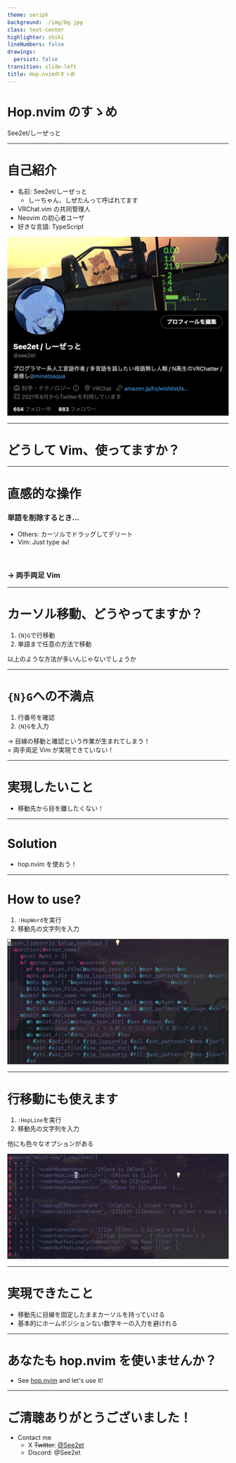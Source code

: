 ```yaml
---
theme: seriph
background: ./img/bg.jpg
class: text-center
highlighter: shiki
lineNumbers: false
drawings:
  persist: false
transition: slide-left
title: Hop.nvimのすゝめ
---
```


# Hop.nvim のすゝめ

See2et/しーぜっと

---

# 自己紹介

- 名前: See2et/しーぜっと
  - しーちゃん、しぜたんって呼ばれてます
- VRChat.vim の共同管理人
- Neovim の初心者ユーザ
- 好きな言語: TypeScript
<div class="w-80 relative">
  <img src="img/prof.png" border="rounded"/>
</div>

---

# どうして Vim、使ってますか？

---

# 直感的な操作

### 単語を削除するとき...

- Others: カーソルでドラッグしてデリート
- Vim: Just type `dw`!

<br>

### → 両手両足 Vim

---

# カーソル移動、どうやってますか？

1. `{N}G`で行移動
1. 単語まで任意の方法で移動

以上のような方法が多いんじゃないでしょうか

---

# `{N}G`への不満点

1. 行番号を確認
1. `{N}G`を入力

→ 目線の移動と確認という作業が生まれてしまう！<br>
= 両手両足 Vim が実現できていない！

---

# 実現したいこと

- 移動先から目を離したくない！

---

# Solution

- hop.nvim を使おう！

---

# How to use?

1. `:HopWord`を実行
1. 移動先の文字列を入力

<div class="w-100 relative">
  <img src="img/img001.png" border="rounded"/>
</div>

---

# 行移動にも使えます

1. `:HopLine`を実行
1. 移動先の文字列を入力

他にも色々なオプションがある

<div class="w-100 relative">
  <img src="img/img002.png" border="rounded"/>
</div>

---

# 実現できたこと

- 移動先に目線を固定したままカーソルを持っていける
- 基本的にホームポジションない数字キーの入力を避けれる

---

# あなたも hop.nvim を使いませんか？

- See [hop.nvim](https://github.com/phaazon/hop.nvim) and let's use it!

---

# ご清聴ありがとうございました！

- Contact me
  - X ~~Twitter~~: [@See2et](https://twitter.com/see2et)
  - Discord: @See2et
